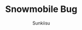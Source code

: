 ---
media: "videos/rounds/round_1/snowmobile_bug.mp4"
media_type: video
title: Snowmobile Bug
author: Sunkiisu
desc: Linnea Walker gets duplicated by a snowmobile bug.
---